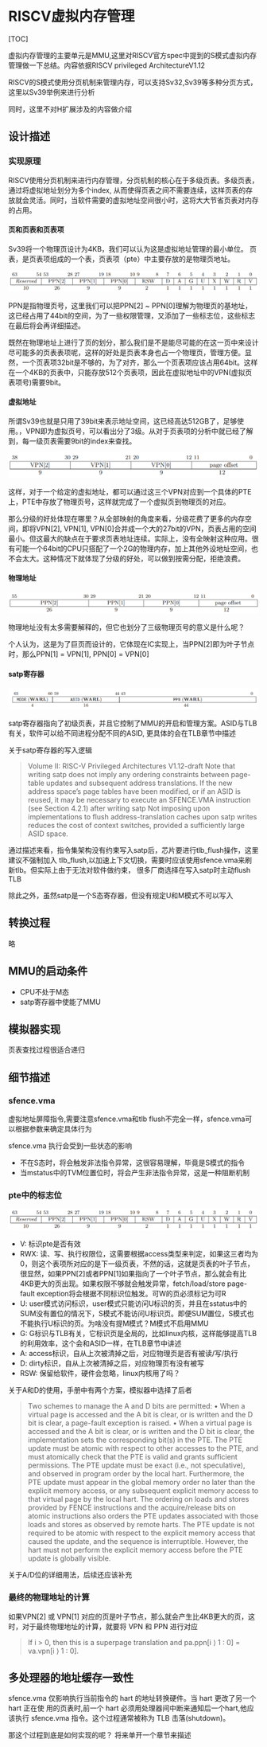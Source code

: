 # RISCV虚拟内存管理

[TOC]

虚拟内存管理的主要单元是MMU,这里对RISCV官方spec中提到的S模式虚拟内存管理做一下总结。内容依据RISCV privileged ArchitectureV1.12

RISCV的S模式使用分页机制来管理内存，可以支持Sv32,Sv39等多种分页方式，这里以Sv39举例来进行分析

同时，这里不对H扩展涉及的内容做介绍

## 设计描述

### 实现原理

RISCV使用分页机制来进行内存管理，分页机制的核心在于多级页表。多级页表，通过将虚拟地址划分为多个index,
从而使得页表之间不需要连续，这样页表的存放就会灵活。同时，当软件需要的虚拟地址空间很小时，这将大大节省页表对内存的占用。

#### 页和页表和页表项

Sv39将一个物理页设计为4KB，我们可以认为这是虚拟地址管理的最小单位。
页表，是页表项组成的一个表，页表项（pte）中主要存放的是物理页地址。

![pte](../imgs/sv39/Sv39_pte.png)

PPN是指物理页号，这里我们可以把PPN[2] ~ PPN[0]理解为物理页的基地址，这已经占用了44bit的空间，为了一些权限管理，又添加了一些标志位，这些标志在最后将会再详细描述。

既然在物理地址上进行了页的划分，那么我们是不是能尽可能的在这一页中来设计尽可能多的页表表项呢，这样的好处是页表本身也占一个物理页，管理方便。显然，一个页表项32bit是不够的，为了对齐，那么一个页表项应该占用64bit。这样在一个4KB的页表中，只能存放512个页表项，因此在虚拟地址中的VPN(虚拟页表项号)需要9bit。

#### 虚拟地址

所谓Sv39也就是只用了39bit来表示地址空间，这已经高达512GB了，足够使用。，VPN即为虚拟页号，可以看出分了3级。从对于页表项的分析中就已经了解到，每一级页表需要9bit的index来查找。

![sv39_va](../imgs/sv39/Sv39_va.png)

这样，对于一个给定的虚拟地址，都可以通过这三个VPN对应到一个具体的PTE上，PTE中存放了物理页号，这样就完成了一个虚拟页到物理页的对应。

那么分级的好处体现在哪里？从全部映射的角度来看，分级花费了更多的内存空间，即将VPN[2], VPN[1], VPN[0]合并成一个大的27bit的VPN，页表占用的空间最小。但这最大的缺点在于要求页表地址连续。实际上，没有全映射这种应用。很有可能一个64bit的CPU只搭配了一个2G的物理内存，加上其他外设地址空间，也不会太大。这种情况下就体现了分级的好处，可以做到按需分配，拒绝浪费。

#### 物理地址

![Sv39_pa](../imgs/sv39/Sv39_pa.png)

物理地址没有太多需要解释的，但它也划分了三级物理页号的意义是什么呢？

个人认为，这是为了巨页而设计的，它体现在IC实现上，当PPN[2]即为叶子节点时，那么PPN[1] = VPN[1], PPN[0] = VPN[0]

#### satp寄存器

![Sv39_pa](../imgs/sv39/Sv39_satp.png)

satp寄存器指向了初级页表，并且它控制了MMU的开启和管理方案。ASID与TLB有关，软件可以给不同进程分配不同的ASID, 更具体的会在TLB章节中描述

关于satp寄存器的写入逻辑

> Volume II: RISC-V Privileged Architectures V1.12-draft
> Note that writing satp does not imply any ordering constraints between page-table updates and
> subsequent address translations. If the new address space’s page tables have been modified, or if an
> ASID is reused, it may be necessary to execute an SFENCE.VMA instruction (see Section 4.2.1)
> after writing satp
> Not imposing upon implementations to flush address-translation caches upon satp writes reduces
> the cost of context switches, provided a sufficiently large ASID space.

通过描述来看，指令集架构没有约束写入satp后，芯片要进行tlb_flush操作，这里建议不强制加入
tlb_flush,以加速上下文切换，需要时应该使用sfence.vma来刷新tlb。但实际上由于无法对软件做约束，
很多厂商选择在写入satp时主动flush TLB

除此之外，虽然satp是一个S态寄存器，但没有规定U和M模式不可以写入

## 转换过程

略

## MMU的启动条件

- CPU不处于M态
- satp寄存器中使能了MMU

## 模拟器实现

页表查找过程很适合递归

## 细节描述

### sfence.vma

虚拟地址屏障指令,需要注意sfence.vma和tlb flush不完全一样，sfence.vma可以根据参数来确定具体行为

sfence.vma 执行会受到一些状态的影响

- 不在S态时，将会触发非法指令异常，这很容易理解，毕竟是S模式的指令
- 当mstatus中的TVM位置位时，将会产生非法指令异常，这是一种阻断机制

### pte中的标志位

![pte](../imgs/sv39/Sv39_pte.png)

- V: 标识pte是否有效
- RWX: 读、写、执行权限位，这需要根据access类型来判定，如果这三者均为0，则这个表项所对应的是下一级页表，不然的话，这就是页表的叶子节点，很显然，如果PPN[2]或者PPN[1]如果指向了一个叶子节点，那么就会有比4KB更大的页出现。如果权限不够就会触发异常，fetch/load/store page-fault exception将会根据不同标识位触发。可W的页必须标记为可R
- U: user模式访问标识，user模式只能访问U标识的页，并且在sstatus中的SUM没有置位的情况下，S模式不能访问U标识页。即便SUM置位，S模式也不能执行U标识的页。为啥没有提M模式？M模式不启用MMU
- G: G标识与TLB有关，它标识页是全局的，比如linux内核，这样能够提高TLB的利用效率，这个会和ASID一样，在TLB章节中讲述
- A: access标识，自从上次被清掉之后，对应物理页是否有被读/写/执行
- D: dirty标识，自从上次被清掉之后，对应物理页有没有被写
- RSW: 保留给软件，硬件会忽略，linux内核用了吗？

关于A和D的使用，手册中有两个方案，模拟器中选择了后者

> Two schemes to manage the A and D bits are permitted:
>• When a virtual page is accessed and the A bit is clear, or is written and the D bit is clear, a
>page-fault exception is raised.
>• When a virtual page is accessed and the A bit is clear, or is written and the D bit is clear, the
>implementation sets the corresponding bit(s) in the PTE. The PTE update must be atomic
>with respect to other accesses to the PTE, and must atomically check that the PTE is valid
>and grants sufficient permissions. The PTE update must be exact (i.e., not speculative), and
>observed in program order by the local hart. Furthermore, the PTE update must appear
>in the global memory order no later than the explicit memory access, or any subsequent
>explicit memory access to that virtual page by the local hart. The ordering on loads and
>stores provided by FENCE instructions and the acquire/release bits on atomic instructions
>also orders the PTE updates associated with those loads and stores as observed by remote
>harts.
>The PTE update is not required to be atomic with respect to the explicit memory access that
>caused the update, and the sequence is interruptible. However, the hart must not perform
>the explicit memory access before the PTE update is globally visible.

关于A/D位的详细用法，后续还应该补充

### 最终的物理地址的计算

如果VPN[2] 或 VPN[1] 对应的页是叶子节点，那么就会产生比4KB更大的页，这时，对于最终物理地址的计算，就要将 VPN 和 PPN 进行对应

> If i > 0, then this is a superpage translation and pa.ppn[i ⟩ 1 : 0] = va.vpn[i ⟩ 1 : 0].

## 多处理器的地址缓存一致性

sfence.vma 仅影响执行当前指令的 hart 的地址转换硬件。当 hart 更改了另一个 hart 正在使
用的页表时,前一个 hart 必须用处理器间中断来通知后一个hart,他应该执行 sfence.vma
指令。这个过程通常被称为 TLB 击落(shutdown)。

那这个过程到底是如何实现的呢？ 将来单开一个章节来描述
